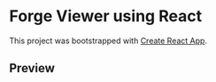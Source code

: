 # Forge Viewer using React

This project was bootstrapped with [Create React App](https://github.com/facebook/create-react-app).

## Preview

